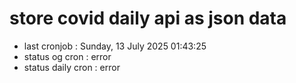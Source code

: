 # store covid daily api as json data

- last cronjob : Sunday, 13 July 2025 01:43:25
- status og cron : error
- status daily cron : error
      
      